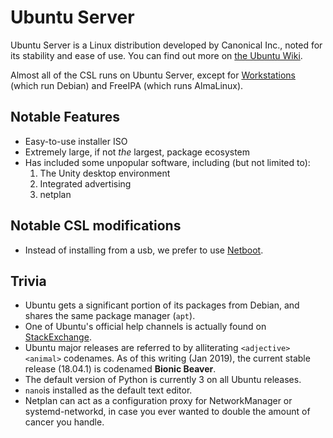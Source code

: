 # Ubuntu Server

Ubuntu Server is a Linux distribution developed by Canonical Inc., noted for its stability and ease of use. You can find out more on [the Ubuntu Wiki](https://wiki.ubuntu.com/BionicBeaver/ReleaseNotes).

Almost all of the CSL runs on Ubuntu Server, except for [Workstations](../../services/workstations.md) (which run Debian) and FreeIPA (which runs AlmaLinux).

## Notable Features

* Easy-to-use installer ISO
* Extremely large, if not _the_ largest, package ecosystem
* Has included some unpopular software, including (but not limited to):
  1. The Unity desktop environment
  2. Integrated advertising
  3. netplan

## Notable CSL modifications

* Instead of installing from a usb, we prefer to use [Netboot](../networking/netboot.md).

## Trivia

* Ubuntu gets a significant portion of its packages from Debian, and shares the same package manager (`apt`).
* One of Ubuntu's official help channels is actually found on [StackExchange](https://askubuntu.com/).
* Ubuntu major releases are referred to by alliterating `<adjective> <animal>` codenames. As of this writing (Jan 2019), the current stable release (18.04.1) is codenamed **Bionic Beaver**.
* The default version of Python is currently 3 on all Ubuntu releases.
* `nano`is installed as the default text editor.
* Netplan can act as a configuration proxy for NetworkManager or systemd-networkd, in case you ever wanted to double the amount of cancer you handle.
